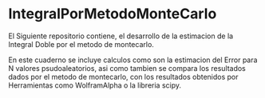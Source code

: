 # IntegralPorMetodoMonteCarlo
El Siguiente repositorio contiene, el desarrollo de la estimacion de la Integral Doble por el metodo de montecarlo.

En este cuaderno se incluye calculos como son la estimacion del Error para N valores psudoaleatorios, asi como tambien se compara los resultados dados por el metodo de montecarlo, con los resultados obtenidos por Herramientas como WolframAlpha o la libreria scipy.
